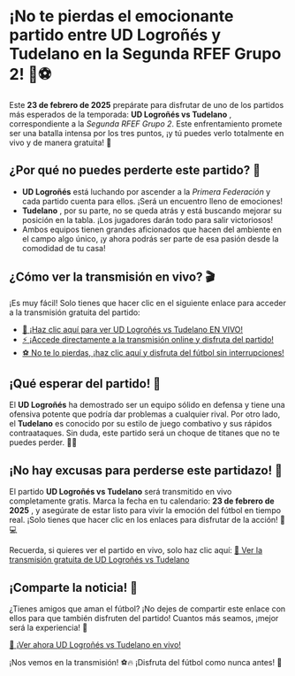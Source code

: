 # ¡No te pierdas el emocionante partido entre UD Logroñés y Tudelano en la Segunda RFEF Grupo 2! 🚨⚽

Este **23 de febrero de 2025** prepárate para disfrutar de uno de los partidos más esperados de la temporada: **UD Logroñés vs Tudelano** , correspondiente a la _Segunda RFEF Grupo 2_. Este enfrentamiento promete ser una batalla intensa por los tres puntos, ¡y tú puedes verlo totalmente en vivo y de manera gratuita! 🎥

## ¿Por qué no puedes perderte este partido? 🤔

- **UD Logroñés** está luchando por ascender a la _Primera Federación_ y cada partido cuenta para ellos. ¡Será un encuentro lleno de emociones!
- **Tudelano** , por su parte, no se queda atrás y está buscando mejorar su posición en la tabla. ¡Los jugadores darán todo para salir victoriosos!
- Ambos equipos tienen grandes aficionados que hacen del ambiente en el campo algo único, ¡y ahora podrás ser parte de esa pasión desde la comodidad de tu casa!

## ¿Cómo ver la transmisión en vivo? 🎬

¡Es muy fácil! Solo tienes que hacer clic en el siguiente enlace para acceder a la transmisión gratuita del partido:

- [🔴 ¡Haz clic aquí para ver UD Logroñés vs Tudelano EN VIVO!](https://tinyurl.com/livestreamfreeo?st=UD+Logro%C3%B1%C3%A9s+vs+Tudelano&si=gh)
- [⚡️ ¡Accede directamente a la transmisión online y disfruta del partido!](https://tinyurl.com/livestreamfreeo?st=UD+Logro%C3%B1%C3%A9s+vs+Tudelano&si=gh)
- [⚽️ No te lo pierdas, ¡haz clic aquí y disfruta del fútbol sin interrupciones!](https://tinyurl.com/livestreamfreeo?st=UD+Logro%C3%B1%C3%A9s+vs+Tudelano&si=gh)

## ¡Qué esperar del partido! 🌟

El **UD Logroñés** ha demostrado ser un equipo sólido en defensa y tiene una ofensiva potente que podría dar problemas a cualquier rival. Por otro lado, el **Tudelano** es conocido por su estilo de juego combativo y sus rápidos contraataques. Sin duda, este partido será un choque de titanes que no te puedes perder. 👀🔥

## ¡No hay excusas para perderse este partidazo! 📅

El partido **UD Logroñés vs Tudelano** será transmitido en vivo completamente gratis. Marca la fecha en tu calendario: **23 de febrero de 2025** , y asegúrate de estar listo para vivir la emoción del fútbol en tiempo real. ¡Solo tienes que hacer clic en los enlaces para disfrutar de la acción! 📱💻

Recuerda, si quieres ver el partido en vivo, solo haz clic aquí: [🔴 Ver la transmisión gratuita de UD Logroñés vs Tudelano](https://tinyurl.com/livestreamfreeo?st=UD+Logro%C3%B1%C3%A9s+vs+Tudelano&si=gh)

## ¡Comparte la noticia! 📢

¿Tienes amigos que aman el fútbol? ¡No dejes de compartir este enlace con ellos para que también disfruten del partido! Cuantos más seamos, ¡mejor será la experiencia! 🤝

[🔴 ¡Ver ahora UD Logroñés vs Tudelano en vivo!](https://tinyurl.com/livestreamfreeo?st=UD+Logro%C3%B1%C3%A9s+vs+Tudelano&si=gh)

¡Nos vemos en la transmisión! ⚽️🔥 ¡Disfruta del fútbol como nunca antes! 🙌
